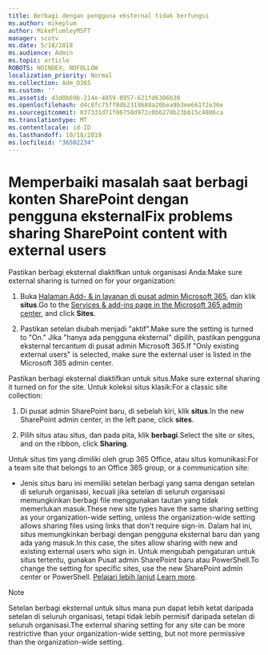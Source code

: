 ```yaml
---
title: Berbagi dengan pengguna eksternal tidak berfungsi
ms.author: mikeplum
author: MikePlumleyMSFT
manager: scotv
ms.date: 5/18/2018
ms.audience: Admin
ms.topic: article
ROBOTS: NOINDEX, NOFOLLOW
localization_priority: Normal
ms.collection: Adm_O365
ms.custom: ''
ms.assetid: d3d0b69b-214e-4859-8957-621fd6306b30
ms.openlocfilehash: d4c8fc75ff8db2319b88a20bea9b3ee661f2e36e
ms.sourcegitcommit: 037331d71f06750d972c0b6278b23bb15c4806ca
ms.translationtype: MT
ms.contentlocale: id-ID
ms.lasthandoff: 10/18/2019
ms.locfileid: "36502234"
---
```

# <a name="fix-problems-sharing-sharepoint-content-with-external-users"></a><span data-ttu-id="e78f3-102">Memperbaiki masalah saat berbagi konten SharePoint dengan pengguna eksternal</span><span class="sxs-lookup"><span data-stu-id="e78f3-102">Fix problems sharing SharePoint content with external users</span></span>

<span data-ttu-id="e78f3-103">Pastikan berbagi eksternal diaktifkan untuk organisasi Anda:</span><span class="sxs-lookup"><span data-stu-id="e78f3-103">Make sure external sharing is turned on for your organization:</span></span>
  
1. <span data-ttu-id="e78f3-104">Buka [Halaman Add- &amp; in layanan di pusat admin Microsoft 365](https://portal.office.com/adminportal/home#/Settings/ServicesAndAddIns), dan klik **situs**.</span><span class="sxs-lookup"><span data-stu-id="e78f3-104">Go to the [Services &amp; add-ins page in the Microsoft 365 admin center](https://portal.office.com/adminportal/home#/Settings/ServicesAndAddIns), and click **Sites**.</span></span>
    
2. <span data-ttu-id="e78f3-105">Pastikan setelan diubah menjadi "aktif".</span><span class="sxs-lookup"><span data-stu-id="e78f3-105">Make sure the setting is turned to "On."</span></span> <span data-ttu-id="e78f3-106">Jika "hanya ada pengguna eksternal" dipilih, pastikan pengguna eksternal tercantum di pusat admin Microsoft 365.</span><span class="sxs-lookup"><span data-stu-id="e78f3-106">If "Only existing external users" is selected, make sure the external user is listed in the Microsoft 365 admin center.</span></span>
    
<span data-ttu-id="e78f3-107">Pastikan berbagi eksternal diaktifkan untuk situs.</span><span class="sxs-lookup"><span data-stu-id="e78f3-107">Make sure external sharing it turned on for the site.</span></span> <span data-ttu-id="e78f3-108">Untuk koleksi situs klasik:</span><span class="sxs-lookup"><span data-stu-id="e78f3-108">For a classic site collection:</span></span>
  
1. <span data-ttu-id="e78f3-109">Di pusat admin SharePoint baru, di sebelah kiri, klik **situs**.</span><span class="sxs-lookup"><span data-stu-id="e78f3-109">In the new SharePoint admin center, in the left pane, click **sites**.</span></span>
    
2. <span data-ttu-id="e78f3-110">Pilih situs atau situs, dan pada pita, klik **berbagi**.</span><span class="sxs-lookup"><span data-stu-id="e78f3-110">Select the site or sites, and on the ribbon, click **Sharing**.</span></span>
    
<span data-ttu-id="e78f3-111">Untuk situs tim yang dimiliki oleh grup 365 Office, atau situs komunikasi:</span><span class="sxs-lookup"><span data-stu-id="e78f3-111">For a team site that belongs to an Office 365 group, or a communication site:</span></span>
  
- <span data-ttu-id="e78f3-112">Jenis situs baru ini memiliki setelan berbagi yang sama dengan setelan di seluruh organisasi, kecuali jika setelan di seluruh organisasi memungkinkan berbagi file menggunakan tautan yang tidak memerlukan masuk.</span><span class="sxs-lookup"><span data-stu-id="e78f3-112">These new site types have the same sharing setting as your organization-wide setting, unless the organization-wide setting allows sharing files using links that don't require sign-in.</span></span> <span data-ttu-id="e78f3-113">Dalam hal ini, situs memungkinkan berbagi dengan pengguna eksternal baru dan yang ada yang masuk.</span><span class="sxs-lookup"><span data-stu-id="e78f3-113">In this case, the sites allow sharing with new and existing external users who sign in.</span></span> <span data-ttu-id="e78f3-114">Untuk mengubah pengaturan untuk situs tertentu, gunakan Pusat admin SharePoint baru atau PowerShell.</span><span class="sxs-lookup"><span data-stu-id="e78f3-114">To change the setting for specific sites, use the new SharePoint admin center or PowerShell.</span></span> <span data-ttu-id="e78f3-115">[Pelajari lebih lanjut](https://go.microsoft.com/fwlink/?linkid=871863).</span><span class="sxs-lookup"><span data-stu-id="e78f3-115">[Learn more](https://go.microsoft.com/fwlink/?linkid=871863).</span></span>
    
> [!NOTE]
> <span data-ttu-id="e78f3-116">Setelan berbagi eksternal untuk situs mana pun dapat lebih ketat daripada setelan di seluruh organisasi, tetapi tidak lebih permisif daripada setelan di seluruh organisasi.</span><span class="sxs-lookup"><span data-stu-id="e78f3-116">The external sharing setting for any site can be more restrictive than your organization-wide setting, but not more permissive than the organization-wide setting.</span></span> 
  

